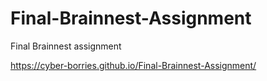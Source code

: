 # Final-Brainnest-Assignment

Final Brainnest assignment

https://cyber-borries.github.io/Final-Brainnest-Assignment/
